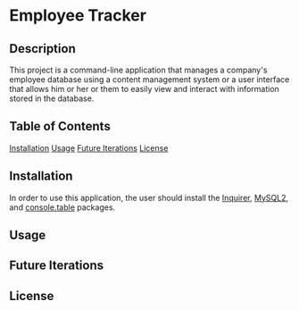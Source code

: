 # Employee Tracker

## Description 
This project is a command-line application that manages a company's employee database using a content management system or a user interface that allows him or her or them to easily view and interact with information stored in the database.

## Table of Contents
[Installation](#installation)
[Usage](#usage)
[Future Iterations](#future-iterations)
[License](#license)

## Installation
In order to use this application, the user should install the <a href="https://www.npmjs.com/package/inquirer/v/8.2.4">Inquirer</a>, <a href="https://www.npmjs.com/package/mysql2">MySQL2</a>, and <a href="https://www.npmjs.com/package/console.table">console.table</a> packages. 

## Usage 

## Future Iterations 

## License 

